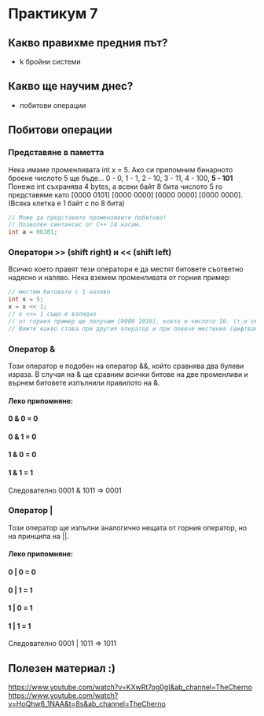 # Практикум 7

## Какво правихме предния път?

- k бройни системи

## Какво ще научим днес?
* побитови операции

## Побитови операции

### Представяне в паметта
Нека имаме променливата int x = 5. Ако си припомним бинарното броене числото 5 ще бъде... 0 - 0, 1 - 1, 2 - 10, 3 - 11, 4 - 100, **5 - 101** Понеже int съхранява 4 bytes, а всеки байт 8 бита числото 5 го представяме като [0000 0101] [0000 0000] [0000 0000] [0000 0000]. (Всяка клетка е 1 байт с по 8 бита) 

``` c++
// Може да представите променливите побитово!
// Позволен синтаксис от C++ 14 насам.
int a = 0b101;
```

### Оператори >> (shift right) и << (shift left) 
Всичко което правят тези оператори е да местят битовете съответно надясно и наляво. Нека вземем променливата от горния пример:

``` c++
// местим битовете с 1 наляво
int x = 5;
x = x << 1; 
// x <<= 1 също е валидно
// от горния пример ще получим [0000 1010], което е числото 10. (т.е сме умножили по 2 :)) 
// Вижте какво става при другия оператор и при повече местения (шифтвания) на битовете.
```

### Оператор & 
Този оператор е подобен на оператор &&, който сравнява два булеви израза. В случая на & ще сравним всички битове на две променливи и върнем битовете изпълнили правилото на &.

#### Леко припомняне:

#### 0 & 0 = 0
#### 0 & 1 = 0
#### 1 & 0 = 0
#### 1 & 1 = 1

Следователно 0001 & 1011 => 0001

### Оператор |
Този оператор ще изпълни аналогично нещата от горния оператор, но на принципа на ||.

#### Леко припомняне:

#### 0 | 0 = 0
#### 0 | 1 = 1
#### 1 | 0 = 1
#### 1 | 1 = 1

Следователно 0001 | 1011 => 1011

## Полезен материал :)
https://www.youtube.com/watch?v=KXwRt7og0gI&ab_channel=TheCherno
https://www.youtube.com/watch?v=HoQhw6_1NAA&t=8s&ab_channel=TheCherno
